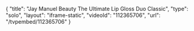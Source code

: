 {
    "title": "Jay Manuel Beauty The Ultimate Lip Gloss Duo  Classic",
    "type": "solo",
    "layout": "iframe-static",
    "videoId": "112365706",
    "url": "\/tvpembed\/112365706"
}
